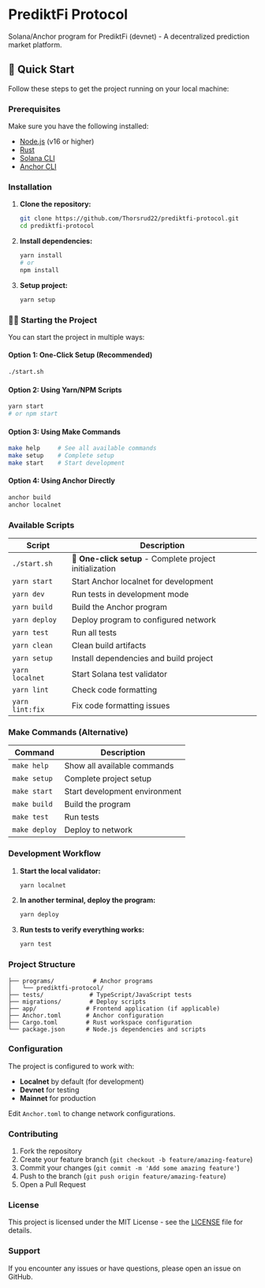 # PrediktFi Protocol

Solana/Anchor program for PrediktFi (devnet) - A decentralized prediction market platform.

## 🚀 Quick Start

Follow these steps to get the project running on your local machine:

### Prerequisites

Make sure you have the following installed:
- [Node.js](https://nodejs.org/) (v16 or higher)
- [Rust](https://rustup.rs/)
- [Solana CLI](https://docs.solana.com/cli/install-solana-cli-tools)
- [Anchor CLI](https://www.anchor-lang.com/docs/installation)

### Installation

1. **Clone the repository:**
   ```bash
   git clone https://github.com/Thorsrud22/prediktfi-protocol.git
   cd prediktfi-protocol
   ```

2. **Install dependencies:**
   ```bash
   yarn install
   # or
   npm install
   ```

3. **Setup project:**
   ```bash
   yarn setup
   ```

### 🏃‍♂️ Starting the Project

You can start the project in multiple ways:

#### Option 1: One-Click Setup (Recommended)
```bash
./start.sh
```

#### Option 2: Using Yarn/NPM Scripts
```bash
yarn start
# or npm start
```

#### Option 3: Using Make Commands
```bash
make help     # See all available commands
make setup    # Complete setup
make start    # Start development
```

#### Option 4: Using Anchor Directly
```bash
anchor build
anchor localnet
```

### Available Scripts

| Script | Description |
|--------|-------------|
| `./start.sh` | **🚀 One-click setup** - Complete project initialization |
| `yarn start` | Start Anchor localnet for development |
| `yarn dev` | Run tests in development mode |
| `yarn build` | Build the Anchor program |
| `yarn deploy` | Deploy program to configured network |
| `yarn test` | Run all tests |
| `yarn clean` | Clean build artifacts |
| `yarn setup` | Install dependencies and build project |
| `yarn localnet` | Start Solana test validator |
| `yarn lint` | Check code formatting |
| `yarn lint:fix` | Fix code formatting issues |

### Make Commands (Alternative)

| Command | Description |
|---------|-------------|
| `make help` | Show all available commands |
| `make setup` | Complete project setup |
| `make start` | Start development environment |
| `make build` | Build the program |
| `make test` | Run tests |
| `make deploy` | Deploy to network |

### Development Workflow

1. **Start the local validator:**
   ```bash
   yarn localnet
   ```

2. **In another terminal, deploy the program:**
   ```bash
   yarn deploy
   ```

3. **Run tests to verify everything works:**
   ```bash
   yarn test
   ```

### Project Structure

```
├── programs/           # Anchor programs
│   └── prediktfi-protocol/
├── tests/             # TypeScript/JavaScript tests
├── migrations/        # Deploy scripts
├── app/              # Frontend application (if applicable)
├── Anchor.toml       # Anchor configuration
├── Cargo.toml        # Rust workspace configuration
└── package.json      # Node.js dependencies and scripts
```

### Configuration

The project is configured to work with:
- **Localnet** by default (for development)
- **Devnet** for testing
- **Mainnet** for production

Edit `Anchor.toml` to change network configurations.

### Contributing

1. Fork the repository
2. Create your feature branch (`git checkout -b feature/amazing-feature`)
3. Commit your changes (`git commit -m 'Add some amazing feature'`)
4. Push to the branch (`git push origin feature/amazing-feature`)
5. Open a Pull Request

### License

This project is licensed under the MIT License - see the [LICENSE](LICENSE) file for details.

### Support

If you encounter any issues or have questions, please open an issue on GitHub.
